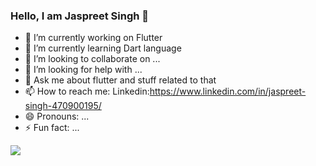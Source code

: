 ### Hello, I am Jaspreet Singh 👋


- 🔭 I’m currently working on Flutter
- 🌱 I’m currently learning Dart language
- 👯 I’m looking to collaborate on ...
- 🤔 I’m looking for help with ...
- 💬 Ask me about flutter and stuff related to that
- 📫 How to reach me: Linkedin:https://www.linkedin.com/in/jaspreet-singh-470900195/
- 😄 Pronouns: ...
- ⚡ Fun fact: ...
<img src="https://github-readme-stats.vercel.app/api?username=JspreetSingh&&show_icons=true&title_color=ffffff&icon_color=bb2acf&text_color=daf7dc&bg_color=151515">
